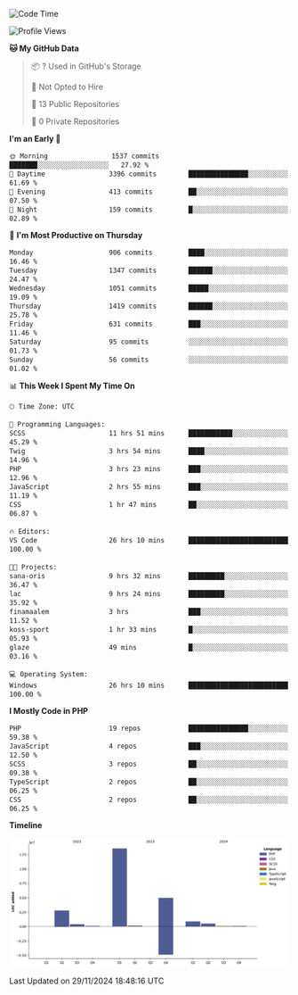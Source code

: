 <!--START_SECTION:waka-->
![Code Time](http://img.shields.io/badge/Code%20Time-2%2C094%20hrs%2039%20mins-blue)

![Profile Views](http://img.shields.io/badge/Profile%20Views-1-blue)

**🐱 My GitHub Data** 

> 📦 ? Used in GitHub's Storage 
 > 
> 🚫 Not Opted to Hire
 > 
> 📜 13 Public Repositories 
 > 
> 🔑 0 Private Repositories 
 > 
**I'm an Early 🐤** 

```text
🌞 Morning                1537 commits        ███████░░░░░░░░░░░░░░░░░░   27.92 % 
🌆 Daytime                3396 commits        ███████████████░░░░░░░░░░   61.69 % 
🌃 Evening                413 commits         ██░░░░░░░░░░░░░░░░░░░░░░░   07.50 % 
🌙 Night                  159 commits         █░░░░░░░░░░░░░░░░░░░░░░░░   02.89 % 
```
📅 **I'm Most Productive on Thursday** 

```text
Monday                   906 commits         ████░░░░░░░░░░░░░░░░░░░░░   16.46 % 
Tuesday                  1347 commits        ██████░░░░░░░░░░░░░░░░░░░   24.47 % 
Wednesday                1051 commits        █████░░░░░░░░░░░░░░░░░░░░   19.09 % 
Thursday                 1419 commits        ██████░░░░░░░░░░░░░░░░░░░   25.78 % 
Friday                   631 commits         ███░░░░░░░░░░░░░░░░░░░░░░   11.46 % 
Saturday                 95 commits          ░░░░░░░░░░░░░░░░░░░░░░░░░   01.73 % 
Sunday                   56 commits          ░░░░░░░░░░░░░░░░░░░░░░░░░   01.02 % 
```


📊 **This Week I Spent My Time On** 

```text
🕑︎ Time Zone: UTC

💬 Programming Languages: 
SCSS                     11 hrs 51 mins      ███████████░░░░░░░░░░░░░░   45.29 % 
Twig                     3 hrs 54 mins       ████░░░░░░░░░░░░░░░░░░░░░   14.96 % 
PHP                      3 hrs 23 mins       ███░░░░░░░░░░░░░░░░░░░░░░   12.96 % 
JavaScript               2 hrs 55 mins       ███░░░░░░░░░░░░░░░░░░░░░░   11.19 % 
CSS                      1 hr 47 mins        ██░░░░░░░░░░░░░░░░░░░░░░░   06.87 % 

🔥 Editors: 
VS Code                  26 hrs 10 mins      █████████████████████████   100.00 % 

🐱‍💻 Projects: 
sana-oris                9 hrs 32 mins       █████████░░░░░░░░░░░░░░░░   36.47 % 
lac                      9 hrs 24 mins       █████████░░░░░░░░░░░░░░░░   35.92 % 
finamaalem               3 hrs               ███░░░░░░░░░░░░░░░░░░░░░░   11.52 % 
koss-sport               1 hr 33 mins        █░░░░░░░░░░░░░░░░░░░░░░░░   05.93 % 
glaze                    49 mins             █░░░░░░░░░░░░░░░░░░░░░░░░   03.16 % 

💻 Operating System: 
Windows                  26 hrs 10 mins      █████████████████████████   100.00 % 
```

**I Mostly Code in PHP** 

```text
PHP                      19 repos            ███████████████░░░░░░░░░░   59.38 % 
JavaScript               4 repos             ███░░░░░░░░░░░░░░░░░░░░░░   12.50 % 
SCSS                     3 repos             ██░░░░░░░░░░░░░░░░░░░░░░░   09.38 % 
TypeScript               2 repos             ██░░░░░░░░░░░░░░░░░░░░░░░   06.25 % 
CSS                      2 repos             ██░░░░░░░░░░░░░░░░░░░░░░░   06.25 % 
```



**Timeline**

![Lines of Code chart](https://raw.githubusercontent.com/tahar-elgunaoui/tahar-elgunaoui/main/assets/bar_graph.png)


 Last Updated on 29/11/2024 18:48:16 UTC
<!--END_SECTION:waka-->
